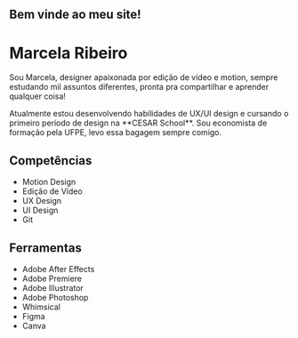 <h2> Bem vinde ao meu site! </h2>

# Marcela Ribeiro
<p>Sou Marcela, designer apaixonada por edição de vídeo e motion, sempre estudando mil assuntos diferentes, pronta pra compartilhar e aprender qualquer coisa! </p>
<p>Atualmente estou desenvolvendo habilidades de UX/UI design e cursando o primeiro período de design na **CESAR School**. Sou economista  de formação pela UFPE, levo essa bagagem sempre comigo.</p> 

## Competências

- Motion Design
- Edição de Vídeo
- UX Design
- UI Design
- Git

## Ferramentas

- Adobe After Effects
- Adobe Premiere
- Adobe Illustrator
- Adobe Photoshop
- Whimsical
- Figma
- Canva


